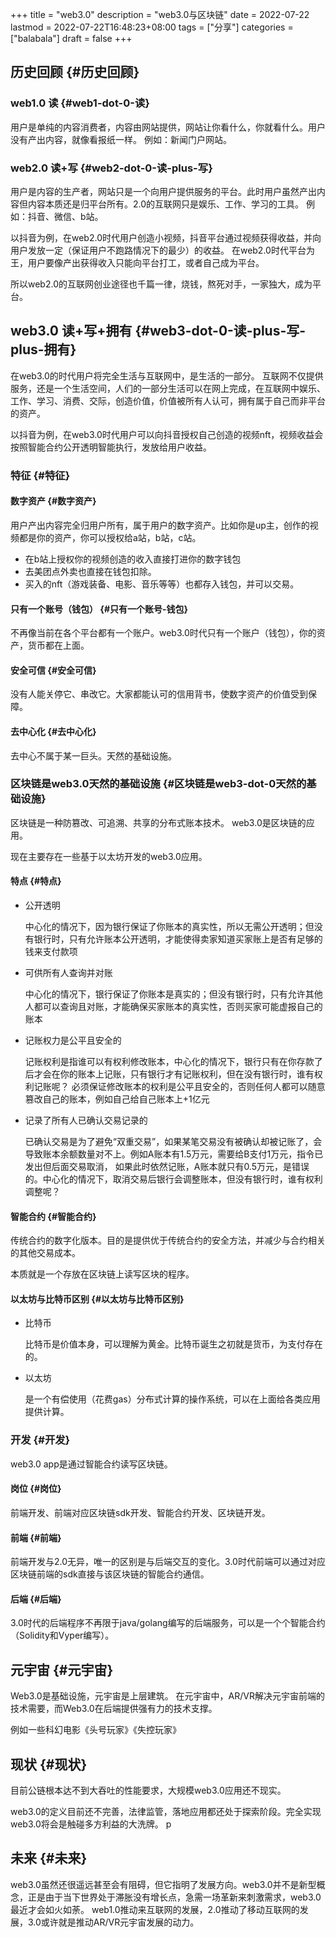 +++
title = "web3.0"
description = "web3.0与区块链"
date = 2022-07-22
lastmod = 2022-07-22T16:48:23+08:00
tags = ["分享"]
categories = ["balabala"]
draft = false
+++

## 历史回顾 {#历史回顾}


### web1.0 读 {#web1-dot-0-读}

用户是单纯的内容消费者，内容由网站提供，网站让你看什么，你就看什么。用户没有产出内容，就像看报纸一样。
例如：新闻门户网站。


### web2.0 读+写 {#web2-dot-0-读-plus-写}

用户是内容的生产者，网站只是一个向用户提供服务的平台。此时用户虽然产出内容但内容本质还是归平台所有。2.0的互联网只是娱乐、工作、学习的工具。
例如：抖音、微信、b站。

以抖音为例，在web2.0时代用户创造小视频，抖音平台通过视频获得收益，并向用户发放一定（保证用户不跑路情况下的最少）的收益。
在web2.0时代平台为王，用户要像产出获得收入只能向平台打工，或者自己成为平台。

所以web2.0的互联网创业途径也千篇一律，烧钱，熬死对手，一家独大，成为平台。


## web3.0 读+写+拥有 {#web3-dot-0-读-plus-写-plus-拥有}

在web3.0的时代用户将完全生活与互联网中，是生活的一部分。
互联网不仅提供服务，还是一个生活空间，人们的一部分生活可以在网上完成，在互联网中娱乐、工作、学习、消费、交际，创造价值，价值被所有人认可，拥有属于自己而非平台的资产。

以抖音为例，在web3.0时代用户可以向抖音授权自己创造的视频nft，视频收益会按照智能合约公开透明智能执行，发放给用户收益。


### 特征 {#特征}


#### 数字资产 {#数字资产}

用户产出内容完全归用户所有，属于用户的数字资产。比如你是up主，创作的视频都是你的资产，你可以授权给a站，b站，c站。

-   在b站上授权你的视频创造的收入直接打进你的数字钱包
-   去美团点外卖也直接在钱包扣除。
-   买入的nft（游戏装备、电影、音乐等等）也都存入钱包，并可以交易。


#### 只有一个账号（钱包） {#只有一个账号-钱包}

不再像当前在各个平台都有一个账户。web3.0时代只有一个账户（钱包），你的资产，货币都在上面。


#### 安全可信 {#安全可信}

没有人能关停它、串改它。大家都能认可的信用背书，使数字资产的价值受到保障。


#### 去中心化 {#去中心化}

去中心不属于某一巨头。天然的基础设施。


### 区块链是web3.0天然的基础设施 {#区块链是web3-dot-0天然的基础设施}

区块链是一种防篡改、可追溯、共享的分布式账本技术。
web3.0是区块链的应用。

现在主要存在一些基于以太坊开发的web3.0应用。


#### 特点 {#特点}

<!--list-separator-->

-  公开透明

    中心化的情况下，因为银行保证了你账本的真实性，所以无需公开透明；但没有银行时，只有允许账本公开透明，才能使得卖家知道买家账上是否有足够的钱来支付款项

<!--list-separator-->

-  可供所有人查询并对账

    中心化的情况下，银行保证了你账本是真实的；但没有银行时，只有允许其他人都可以查询且对账，才能确保买家账本的真实性，否则买家可能虚报自己的账本

<!--list-separator-->

-  记账权力是公平且安全的

    记账权利是指谁可以有权利修改账本，中心化的情况下，银行只有在你存款了后才会在你的账本上记账，只有银行才有记账权利，但在没有银行时，谁有权利记账呢？
    必须保证修改账本的权利是公平且安全的，否则任何人都可以随意篡改自己的账本，例如自己给自己账本上+1亿元

<!--list-separator-->

-  记录了所有人已确认交易记录的

    已确认交易是为了避免“双重交易”，如果某笔交易没有被确认却被记账了，会导致账本余额数量对不上。例如A账本有1.5万元，需要给B支付1万元，指令已发出但后面交易取消，
    如果此时依然记账，A账本就只有0.5万元，是错误的。中心化的情况下，取消交易后银行会调整账本，但没有银行时，谁有权利调整呢？


#### 智能合约 {#智能合约}

传统合约的数字化版本。目的是提供优于传统合约的安全方法，并减少与合约相关的其他交易成本。

本质就是一个存放在区块链上读写区块的程序。


#### 以太坊与比特币区别 {#以太坊与比特币区别}

<!--list-separator-->

-  比特币

    比特币是价值本身，可以理解为黄金。比特币诞生之初就是货币，为支付存在的。

<!--list-separator-->

-  以太坊

    是一个有偿使用（花费gas）分布式计算的操作系统，可以在上面给各类应用提供计算。


### 开发 {#开发}

web3.0 app是通过智能合约读写区块链。


#### 岗位 {#岗位}

前端开发、前端对应区块链sdk开发、智能合约开发、区块链开发。


#### 前端 {#前端}

前端开发与2.0无异，唯一的区别是与后端交互的变化。3.0时代前端可以通过对应区块链前端的sdk直接与该区块链的智能合约通信。


#### 后端 {#后端}

3.0时代的后端程序不再限于java/golang编写的后端服务，可以是一个个智能合约（Solidity和Vyper编写）。


## 元宇宙 {#元宇宙}

Web3.0是基础设施，元宇宙是上层建筑。
在元宇宙中，AR/VR解决元宇宙前端的技术需要，而Web3.0在后端提供强有力的技术支撑。

例如一些科幻电影《头号玩家》《失控玩家》


## 现状 {#现状}

目前公链根本达不到大吞吐的性能要求，大规模web3.0应用还不现实。

web3.0的定义目前还不完善，法律监管，落地应用都还处于探索阶段。完全实现web3.0将会是触碰多方利益的大洗牌。
p


## 未来 {#未来}

web3.0虽然还很遥远甚至会有阻碍，但它指明了发展方向。web3.0并不是新型概念，正是由于当下世界处于滞胀没有增长点，急需一场革新来刺激需求，web3.0最近才会如火如荼。
web1.0推动来互联网的发展，2.0推动了移动互联网的发展，3.0或许就是推动AR/VR元宇宙发展的动力。
